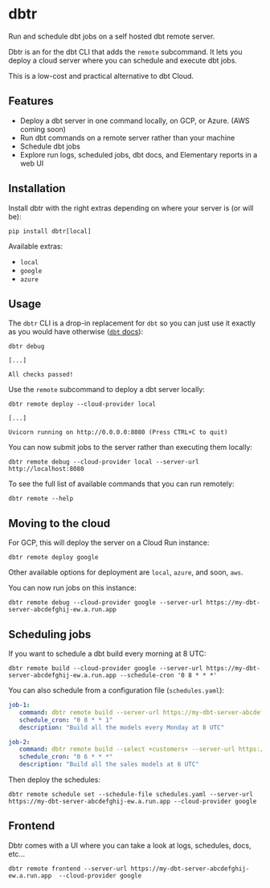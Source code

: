 # dbtr

Run and schedule dbt jobs on a self hosted dbt remote server.

Dbtr is an for the dbt CLI that adds the `remote` subcommand. It lets you deploy a cloud server where you can schedule and execute dbt jobs.

This is a low-cost and practical alternative to dbt Cloud.

## Features

- Deploy a dbt server in one command locally, on GCP, or Azure. (AWS coming soon)
- Run dbt commands on a remote server rather than your machine
- Schedule dbt jobs
- Explore run logs, scheduled jobs, dbt docs, and Elementary reports in a web UI

## Installation

Install dbtr with the right extras depending on where your server is (or will be):
```shell
pip install dbtr[local]
```

Available extras:
- `local`
- `google`
- `azure`


## Usage

The `dbtr` CLI is a drop-in replacement for `dbt` so you can just use it exactly as you would have otherwise ([`dbt` docs](https://docs.getdbt.com/reference/dbt-commands)):
```shell
dbtr debug

[...]

All checks passed!
```

Use the `remote` subcommand to deploy a dbt server locally:
```shell
dbtr remote deploy --cloud-provider local

[...]

Uvicorn running on http://0.0.0.0:8080 (Press CTRL+C to quit)
```

You can now submit jobs to the server rather than executing them locally:
```shell
dbtr remote debug --cloud-provider local --server-url http://localhost:8080
```

To see the full list of available commands that you can run remotely:
```shell
dbtr remote --help
```

## Moving to the cloud
For GCP, this will deploy the server on a Cloud Run instance:
```shell
dbtr remote deploy google
```
Other available options for deployment are `local`, `azure`, and soon, `aws`.


You can now run jobs on this instance:
```shell
dbtr remote debug --cloud-provider google --server-url https://my-dbt-server-abcdefghij-ew.a.run.app
```

## Scheduling jobs

If you want to schedule a dbt build every morning at 8 UTC:
```shell
dbtr remote build --cloud-provider google --server-url https://my-dbt-server-abcdefghij-ew.a.run.app --schedule-cron '0 8 * * *'
```

You can also schedule from a configuration file (`schedules.yaml`):
```yaml
job-1:
   command: dbtr remote build --server-url https://my-dbt-server-abcdefghij-ew.a.run.app --cloud-provider google
   schedule_cron: "0 8 * * 1"
   description: "Build all the models every Monday at 8 UTC"

job-2:
   command: dbtr remote build --select +customers+ --server-url https://my-dbt-server-abcdefghij-ew.a.run.app --cloud-provider google
   schedule_cron: "0 6 * * *"
   description: "Build all the sales models at 6 UTC"
```

Then deploy the schedules:
```shell
dbtr remote schedule set --schedule-file schedules.yaml --server-url https://my-dbt-server-abcdefghij-ew.a.run.app --cloud-provider google
```

## Frontend
Dbtr comes with a UI where you can take a look at logs, schedules, docs, etc...
```shell
dbtr remote frontend --server-url https://my-dbt-server-abcdefghij-ew.a.run.app  --cloud-provider google
```
